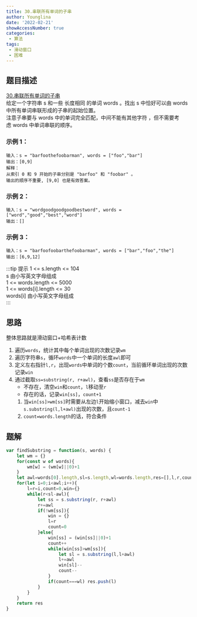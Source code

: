```yaml
---
title: 30.串联所有单词的子串
author: Younglina
date: '2022-02-21'
showAccessNumber: true
categories:
 - 算法
tags:
 - 滑动窗口
 - 困难
---
```


## 题目描述
[30.串联所有单词的子串](https://leetcode-cn.com/problems/substring-with-concatenation-of-all-words/)  
给定一个字符串 s 和一些 长度相同 的单词 words 。找出 s 中恰好可以由 words 中所有单词串联形成的子串的起始位置。  
注意子串要与 words 中的单词完全匹配，中间不能有其他字符 ，但不需要考虑 words 中单词串联的顺序。  

### 示例 1：
```
输入：s = "barfoothefoobarman", words = ["foo","bar"]  
输出：[0,9]  
解释：  
从索引 0 和 9 开始的子串分别是 "barfoo" 和 "foobar" 。  
输出的顺序不重要, [9,0] 也是有效答案。  
```

### 示例 2：
```
输入：s = "wordgoodgoodgoodbestword", words = ["word","good","best","word"]  
输出：[]
```

### 示例 3：
```
输入：s = "barfoofoobarthefoobarman", words = ["bar","foo","the"]  
输出：[6,9,12]  
```

:::tip 提示
1 <= s.length <= 104  
s 由小写英文字母组成  
1 <= words.length <= 5000  
1 <= words[i].length <= 30  
words[i] 由小写英文字母组成  
:::

## 思路
整体思路就是滑动窗口+哈希表计数
1. 遍历`words`，统计其中每个单词出现的次数记录`wm`
2. 遍历字符串`s`，循环`words`中一个单词的长度`awl`即可
3. 定义左右指针`l,r`，出现`words`中单词的个数`count`，当前循环单词出现的次数记录`win`
4. 通过截取`ss=substring(r, r+awl)`，查看`ss`是否存在于`wm`
   - 不存在，清空`win`和`count`，`l`移动至`r`
   - 存在的话，记录`win[ss]`，`count+1`
    1. 当`win[ss]>wm[ss]`时需要从左边`l`开始缩小窗口，减去`win`中`s.substring(l,l+awl)`出现的次数，且`count-1`
    2. `count=words.length`的话，符合条件
## 题解
```javascript
var findSubstring = function(s, words) {
    let wm = {}
    for(const w of words){
        wm[w] = (wm[w]||0)+1
    }
    let awl=words[0].length,sl=s.length,wl=words.length,res=[],l,r,count,win
    for(let i=0;i<awl;i++){
        l=r=i,count=0,win={}
        while(r<sl-awl){
            let ss = s.substring(r, r+awl)
            r+=awl
            if(!wm[ss]){
                win = {}
                l=r
                count=0
            }else{
                win[ss] = (win[ss]||0)+1
                count++
                while(win[ss]>wm[ss]){
                    let sl = s.substring(l,l+awl)
                    l+=awl
                    win[sl]--
                    count--
                }
                if(count===wl) res.push(l)
            }
        }
    }
    return res
}
```